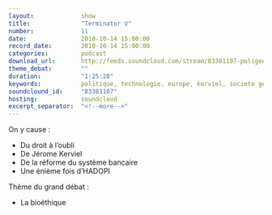 ```yaml
---
layout:             show
title:              "Terminator V"
number:             11
date:               2010-10-14 15:00:00
record_date:        2010-10-14 15:00:00
categories:         podcast
download_url:       http://feeds.soundcloud.com/stream/83381107-poligeek-11-terminator-v.mp3
theme_debat:        ""
duration:           "1:25:28"
keywords:           politique, technologie, europe, kerviel, societe generale, hadopi, bioethique, biotech, biotechnologie
soundclound_id:     "83381107"
hosting:            soundcloud
excerpt_separator:  "<!--more-->"
---
```



On y cause :

- Du droit à l’oubli
- De Jérome Kerviel
- De la réforme du système bancaire
- Une énième fois d’HADOPI

Thème du grand débat :

- La bioéthique

